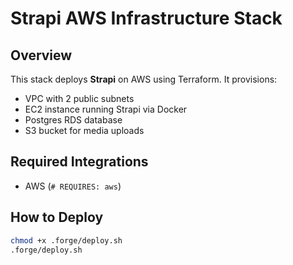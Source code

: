 # Strapi AWS Infrastructure Stack

## Overview

This stack deploys **Strapi** on AWS using Terraform. It provisions:
- VPC with 2 public subnets
- EC2 instance running Strapi via Docker
- Postgres RDS database
- S3 bucket for media uploads

## Required Integrations

- AWS (`# REQUIRES: aws`)

## How to Deploy

```bash
chmod +x .forge/deploy.sh
.forge/deploy.sh